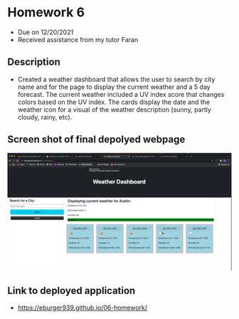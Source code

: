 # Homework 6
* Due on 12/20/2021
* Received assistance from my tutor Faran

## Description
* Created a weather dashboard that allows the user to search by city name and for the page to display the current weather and a 5 day forecast.  The current weather included a UV index score that changes colors based on the UV index.  The cards display the date and the weather icon for a visual of the weather description (sunny, partly cloudy, rainy, etc).


## Screen shot of final depolyed webpage
![screenshot](hw6ss.png)


## Link to deployed application
* https://eburger939.github.io/06-homework/
